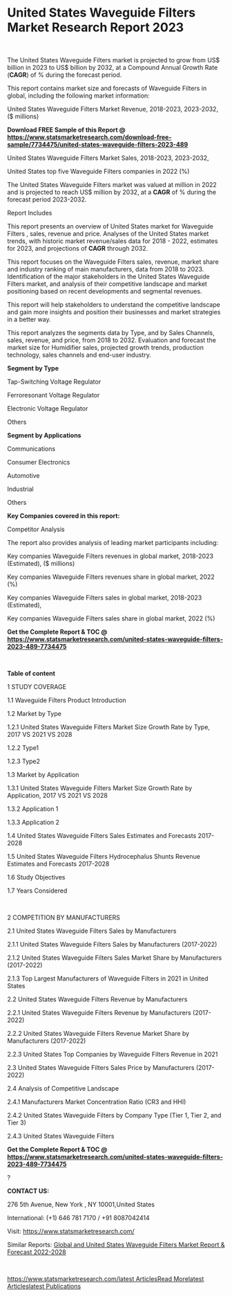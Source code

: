 <h1>United States Waveguide Filters Market Research Report 2023</h1><br/><p>The United States Waveguide Filters market is projected to grow from US$ billion in 2023 to US$ billion by 2032, at a Compound Annual Growth Rate (<strong>CAGR</strong>) of % during the forecast period.</p>
 
 
 
 <p>This report contains market size and forecasts of Waveguide Filters in global, including the following market information:</p>
 
 
 
 <p>United States Waveguide Filters Market Revenue, 2018-2023, 2023-2032, ($ millions)</p>
 
 
 
 <p><strong>Download FREE Sample of this Report @ <a href="https://www.statsmarketresearch.com/download-free-sample/7734475/united-states-waveguide-filters-2023-489">https://www.statsmarketresearch.com/download-free-sample/7734475/united-states-waveguide-filters-2023-489</a></strong></p>
 
 
 
 <p>United States Waveguide Filters Market Sales, 2018-2023, 2023-2032,</p>
 
 
 
 <p>United States top five Waveguide Filters companies in 2022 (%)</p>
 
 
 
 <p>The United States Waveguide Filters market was valued at million in 2022 and is projected to reach US$ million by 2032, at a <strong>CAGR</strong> of % during the forecast period 2023-2032.</p>
 
 
 
 <p>Report Includes</p>
 
 
 
 <p>This report presents an overview of United States market for Waveguide Filters , sales, revenue and price. Analyses of the United States market trends, with historic market revenue/sales data for 2018 - 2022, estimates for 2023, and projections of <strong>CAGR</strong> through 2032.</p>
 
 
 
 <p>This report focuses on the Waveguide Filters sales, revenue, market share and industry ranking of main manufacturers, data from 2018 to 2023. Identification of the major stakeholders in the United States Waveguide Filters market, and analysis of their competitive landscape and market positioning based on recent developments and segmental revenues.</p>
 
 
 
 <p>This report will help stakeholders to understand the competitive landscape and gain more insights and position their businesses and market strategies in a better way.</p>
 
 
 
 <p>This report analyzes the segments data by Type, and by Sales Channels, sales, revenue, and price, from 2018 to 2032. Evaluation and forecast the market size for Humidifier sales, projected growth trends, production technology, sales channels and end-user industry.</p>
 
 
 
 <p><strong>Segment by Type</strong></p>
 
 
 
 <p>Tap-Switching Voltage Regulator</p>
 
 
 
 <p>Ferroresonant Voltage Regulator</p>
 
 
 
 <p>Electronic Voltage Regulator</p>
 
 
 
 <p>Others</p>
 
 
 
 <p><strong>Segment <strong><strong>by Applications</strong></strong></strong></p>
 
 
 
 <p>Communications</p>
 
 
 
 <p>Consumer Electronics</p>
 
 
 
 <p>Automotive</p>
 
 
 
 <p>Industrial</p>
 
 
 
 <p>Others</p>
 
 
 
 <p><strong>Key Companies covered in this report:</strong></p>
 
 
 
 <p>Competitor Analysis</p>
 
 
 
 <p>The report also provides analysis of leading market participants including:</p>
 
 
 
 <p>Key companies Waveguide Filters revenues in global market, 2018-2023 (Estimated), ($ millions)</p>
 
 
 
 <p>Key companies Waveguide Filters revenues share in global market, 2022 (%)</p>
 
 
 
 <p>Key companies Waveguide Filters sales in global market, 2018-2023 (Estimated),</p>
 
 
 
 <p>Key companies Waveguide Filters sales share in global market, 2022 (%)</p>
 
 
 
 <div><b>Get the Complete Report & TOC @ <a href="https://www.statsmarketresearch.com/united-states-waveguide-filters-2023-489-7734475">https://www.statsmarketresearch.com/united-states-waveguide-filters-2023-489-7734475</a></b></div>
 
 
 
 <p><br />
 
 <b>Table of content</b></p>
 
 
 
 <p>1 STUDY COVERAGE<br />
 
 1.1 Waveguide Filters Product Introduction<br />
 
 1.2 Market by Type<br />
 
 1.2.1 United States Waveguide Filters Market Size Growth Rate by Type, 2017 VS 2021 VS 2028<br />
 
 1.2.2 Type1<br />
 
 1.2.3 Type2<br />
 
 1.3 Market by Application<br />
 
 1.3.1 United States Waveguide Filters Market Size Growth Rate by Application, 2017 VS 2021 VS 2028<br />
 
 1.3.2 Application 1<br />
 
 1.3.3 Application 2<br />
 
 1.4 United States Waveguide Filters Sales Estimates and Forecasts 2017-2028<br />
 
 1.5 United States Waveguide Filters Hydrocephalus Shunts Revenue Estimates and Forecasts 2017-2028<br />
 
 1.6 Study Objectives<br />
 
 1.7 Years Considered<br />
 
 <br />
 
 2 COMPETITION BY MANUFACTURERS<br />
 
 2.1 United States Waveguide Filters Sales by Manufacturers<br />
 
 2.1.1 United States Waveguide Filters Sales by Manufacturers (2017-2022)<br />
 
 2.1.2 United States Waveguide Filters Sales Market Share by Manufacturers (2017-2022)<br />
 
 2.1.3 Top Largest Manufacturers of Waveguide Filters in 2021 in United States<br />
 
 2.2 United States Waveguide Filters Revenue by Manufacturers<br />
 
 2.2.1 United States Waveguide Filters Revenue by Manufacturers (2017-2022)<br />
 
 2.2.2 United States Waveguide Filters Revenue Market Share by Manufacturers (2017-2022)<br />
 
 2.2.3 United States Top Companies by Waveguide Filters Revenue in 2021<br />
 
 2.3 United States Waveguide Filters Sales Price by Manufacturers (2017-2022)<br />
 
 2.4 Analysis of Competitive Landscape<br />
 
 2.4.1 Manufacturers Market Concentration Ratio (CR3 and HHI)<br />
 
 2.4.2 United States Waveguide Filters by Company Type (Tier 1, Tier 2, and Tier 3)<br />
 
 2.4.3 United States Waveguide Filters</p>
 
 
 
 <div><b>Get the Complete Report & TOC @ <a href="https://www.statsmarketresearch.com/united-states-waveguide-filters-2023-489-7734475">https://www.statsmarketresearch.com/united-states-waveguide-filters-2023-489-7734475</a></b></div>
 
 
 
 <p>? </p>
 
 
 
 <p><b>CONTACT US:</b><br />
 
 276 5th Avenue, New York , NY 10001,United States<br />
 
 International: (+1) 646 781 7170 / +91 8087042414<br />
 
 Visit: <a href="https://www.statsmarketresearch.com/">https://www.statsmarketresearch.com/</a><br />
 
 Similar Reports: <a href="https://www.statsmarketresearch.com/united-states-waveguide-filters-2023-489-7734475">Global and United States Waveguide Filters Market Report & Forecast 2022-2028</a><br />
 
 <br />
 
 <a href="https://gyeongbokgung.com">https://www.statsmarketresearch.com/</a><a href="https://hallyeomaritime.com">latest Articles</a><a href="https://jingwansa.com">Read More</a><a href="https://nguoiviet.jp/">latest Articles</a><a href="https://www.intelmarketresearch.com/">latest Publications</a></p>